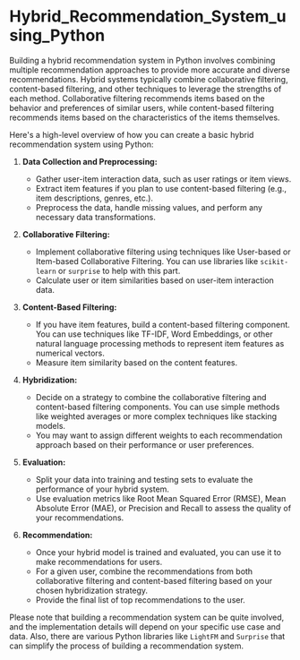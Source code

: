 # Hybrid_Recommendation_System_using_Python
Building a hybrid recommendation system in Python involves combining multiple recommendation approaches to provide more accurate and diverse recommendations. Hybrid systems typically combine collaborative filtering, content-based filtering, and other techniques to leverage the strengths of each method. Collaborative filtering recommends items based on the behavior and preferences of similar users, while content-based filtering recommends items based on the characteristics of the items themselves.

Here's a high-level overview of how you can create a basic hybrid recommendation system using Python:

1. **Data Collection and Preprocessing:**
   - Gather user-item interaction data, such as user ratings or item views.
   - Extract item features if you plan to use content-based filtering (e.g., item descriptions, genres, etc.).
   - Preprocess the data, handle missing values, and perform any necessary data transformations.

2. **Collaborative Filtering:**
   - Implement collaborative filtering using techniques like User-based or Item-based Collaborative Filtering. You can use libraries like `scikit-learn` or `surprise` to help with this part.
   - Calculate user or item similarities based on user-item interaction data.

3. **Content-Based Filtering:**
   - If you have item features, build a content-based filtering component. You can use techniques like TF-IDF, Word Embeddings, or other natural language processing methods to represent item features as numerical vectors.
   - Measure item similarity based on the content features.

4. **Hybridization:**
   - Decide on a strategy to combine the collaborative filtering and content-based filtering components. You can use simple methods like weighted averages or more complex techniques like stacking models.
   - You may want to assign different weights to each recommendation approach based on their performance or user preferences.

5. **Evaluation:**
   - Split your data into training and testing sets to evaluate the performance of your hybrid system.
   - Use evaluation metrics like Root Mean Squared Error (RMSE), Mean Absolute Error (MAE), or Precision and Recall to assess the quality of your recommendations.

6. **Recommendation:**
   - Once your hybrid model is trained and evaluated, you can use it to make recommendations for users.
   - For a given user, combine the recommendations from both collaborative filtering and content-based filtering based on your chosen hybridization strategy.
   - Provide the final list of top recommendations to the user.

Please note that building a recommendation system can be quite involved, and the implementation details will depend on your specific use case and data. Also, there are various Python libraries like `LightFM` and `Surprise` that can simplify the process of building a recommendation system.
